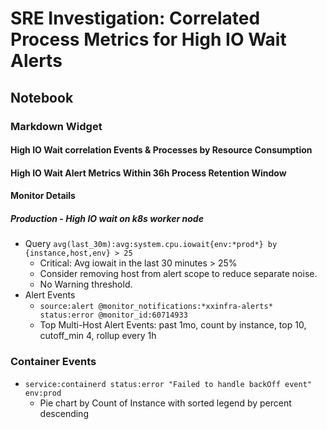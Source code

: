 # SRE Investigation: Correlated Process Metrics for High IO Wait Alerts

## Notebook

### Markdown Widget

#### High IO Wait correlation Events & Processes by Resource Consumption

#### High IO Wait Alert Metrics Within 36h Process Retention Window

#### Monitor Details

##### Production - High IO wait on k8s worker node

- Query
`avg(last_30m):avg:system.cpu.iowait{env:*prod*} by {instance,host,env} > 25`
  - Critical: Avg iowait in the last 30 minutes > 25%
  - Consider removing host from alert scope to reduce separate noise.
  - No Warning threshold.
- Alert Events
  - `source:alert @monitor_notifications:*xxinfra-alerts* status:error @monitor_id:60714933`
  - Top Multi-Host Alert Events: past 1mo, count by instance, top 10, cutoff_min 4, rollup every 1h

### Container Events

- `service:containerd status:error "Failed to handle backOff event" env:prod`
  - Pie chart by Count of Instance with sorted legend by percent descending
